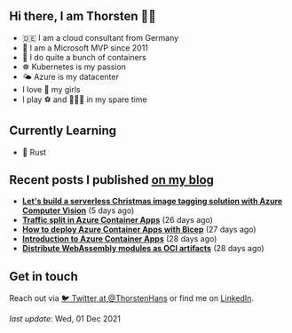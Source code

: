 ## Hi there, I am Thorsten 👋🏼

- 🇩🇪 I am a cloud consultant from Germany
- 🔷 I am a Microsoft MVP since 2011
- 🐳 I do quite a bunch of containers
- ☸️ Kubernetes is my passion
- 🌤 Azure is my datacenter
- I love 💞 my girls
- I play ⚽️ and 🏃🏻‍♂️ in my spare time

## Currently Learning

- 🦀 Rust

## Recent posts I published [on my blog](https://thorsten-hans.com)

- **[Let's build a serverless Christmas image tagging solution with Azure Computer Vision](https://thorsten-hans.com/serverless-image-tagging-with-azure-computer-vision/)** (5 days ago)
- **[Traffic split in Azure Container Apps](https://thorsten-hans.com/traffic-split-in-azure-container-apps/)** (26 days ago)
- **[How to deploy Azure Container Apps with Bicep](https://thorsten-hans.com/how-to-deploy-azure-container-apps-with-bicep/)** (27 days ago)
- **[Introduction to Azure Container Apps](https://thorsten-hans.com/introduction-to-azure-container-apps/)** (28 days ago)
- **[Distribute WebAssembly modules as OCI artifacts](https://thorsten-hans.com/distribute-webassembly-modules-as-oci-artifacts/)** (28 days ago)

## Get in touch

Reach out via [🐦 Twitter at @ThorstenHans](https://twitter.com/ThorstenHans) or find me on [LinkedIn](https://linkedin.com/in/ThorstenHans).

_last update_: Wed, 01 Dec 2021
